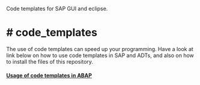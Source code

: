 
Code templates for SAP GUI and eclipse.
<h1># code_templates</h1>
<p>The use of code templates can speed up your programming. Have a look at link below on how to use code templates in SAP and ADTs, and also on how to install the files of this repository.</p>

<h4><a href='https://sway.office.com/GbOcK2UHMVDsUHhm?ref=Link&loc=mysways'>Usage of code templates in ABAP</a></h4> 
